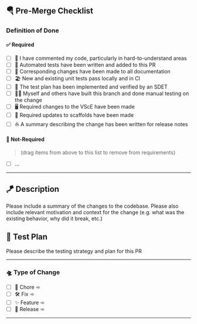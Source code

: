 ## 🪂 Pre-Merge Checklist

### Definition of Done

#### ✅ Required

- [ ] 🐬 I have commented my code, particularly in hard-to-understand areas
- [ ] 🦀 Automated tests have been written and added to this PR
- [ ] 🤿 Corresponding changes have been made to all documentation
- [ ] 🏖️ New and existing unit tests pass locally and in CI
- [ ] 🔱 The test plan has been implemented and verified by an SDET
- [ ] 🏄‍♂️ Myself and others have built this branch and done manual testing on the change
- [ ] 🖥 Required changes to the VScE have been made
- [ ] 👷 Required updates to scaffolds have been made
- [ ] ⛵ A summary describing the change has been written for release notes

#### 🙅 Not-Required

> (drag items from above to this list to remove from requirements)

- [ ] ... 

----------------------------------------------------------------------------------------------------------------------------

## 🪁 Description

Please include a summary of the changes to the codebase. Please also include relevant motivation and context for the change
(e.g. what was the existing behavior, why did it break, etc.)

## 🎢 Test Plan

Please describe the testing strategy and plan for this PR

----------------------------------------------------------------------------------------------------------------------------

### 🛸 Type of Change

- [ ] 🧹 Chore ➾
- [ ] 🛠️ Fix ➾
- [ ] ✨ Feature ➾
- [ ] 🚀 Release ➾

----------------------------------------------------------------------------------------------------------------------------
